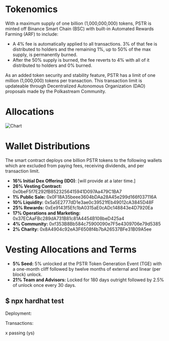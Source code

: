 # Tokenomics
With a maximum supply of one billion (1,000,000,000) tokens, PSTR is minted off Binance Smart Chain (BSC) with built-in Automated Rewards Farming (ARF) to include:

- A 4% fee is automatically applied to all transactions. 3% of that fee is distributed to holders and the remaining 1%, up to 50% of the max supply, is permanently burned.
- After the 50% supply is burned, the fee reverts to 4% with all of it distributed to holders and 0% burned. 

As an added token security and stability feature, PSTR has a limit of one million (1,000,000) tokens per transaction. This transaction limit is updateable through Decentralized Autonomous Organization (DAO) proposals made by the Polkastream Community.


# Allocations
![Chart](https://user-images.githubusercontent.com/91648013/159791820-9390a991-b8d4-407b-948c-1805ef132569.png)

# Wallet Distributions
The smart contract deploys one billion PSTR tokens to the following wallets which are excluded from paying fees, receiving dividends, and per transaction limit.
- **16% Initial Dex Offering (IDO)**: [will provide at a later time.]
- **26% Vesting Contract:** 0x0beF5f7E292fB8523256415941D097Aa479C1BA7
- **1% Public Sale:** 0x0F18A35beee3604bDAa28A45e299d166f037116A 
- **10% Liquidity:** 0x5a5E2777dD1e3ae0c39521fEb49012cA3845D48F
- **25% Rewards:** 0xEe9143f5Efc1bA0315aE0cADc148843e4D7920Ea
- **17% Operations and Marketing:** 0x37ECAaFBc289dA731B81c81A4454B108beD425a4  
- **4% Community:** 0xf353B8Bb584c75900090e7F5e4309706e79d5385
- **2% Charity:** 0x8A4904c92eA3F6508f4b7bA26537BFe31B09A5ee


# Vesting Allocations and Terms
- **5% Seed:** 5% unlocked at the PSTR Token Generation Event (TGE) with a one-month cliff followed by twelve months of external and linear (per block) unlock.
- **21% Team and Advisors:** Locked for 180 days outright followed by 2.5% of unlock once every 30 days.  


## $ npx hardhat test

Deployment:


Transactions:


x passing (ys)
